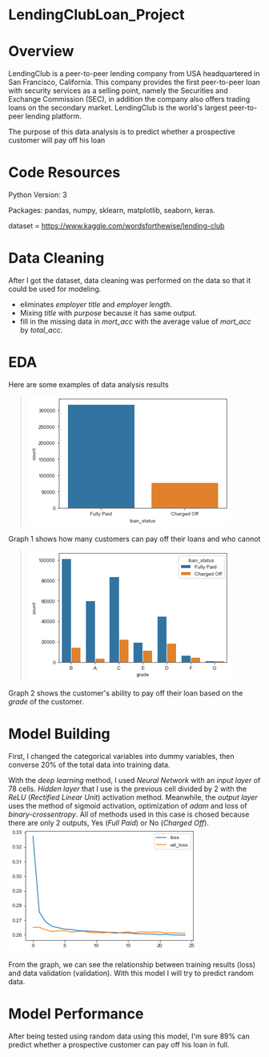 # LendingClubLoan_Project
# Overview

LendingClub is a peer-to-peer lending company from USA headquartered in San Francisco, California. This company provides the first peer-to-peer loan with security services as a selling point, namely the Securities and Exchange Commission (SEC), in addition the company also offers trading loans on the secondary market. LendingClub is the world's largest peer-to-peer lending platform.

The purpose of this data analysis is to predict whether a prospective customer will pay off his loan

# Code Resources

Python Version: 3

Packages: pandas, numpy, sklearn, matplotlib, seaborn, keras.

dataset = https://www.kaggle.com/wordsforthewise/lending-club

# Data Cleaning

After I got the dataset, data cleaning was performed on the data so that it could be used for modeling.
* eliminates _employer title_ and _employer length_.
* Mixing _title_ with _purpose_ because it has same output.
* fill in the missing data in _mort_acc_ with the average value of _mort_acc_ by _total_acc_.

# EDA

Here are some examples of data analysis results

>![Melihat Data kemampuan nasabah melunasi pinjaman](/loan_status.png)

Graph 1 shows how many customers can pay off their loans and who cannot

>![Data berdasarkan Grade](/grade.png)

Graph 2 shows the customer's ability to pay off their loan based on the _grade_ of the customer.

# Model Building

First, I changed the categorical variables into dummy variables, then converse 20% of the total data into training data.

With the _deep learning_ method, I used _Neural Network_ with an _input layer_ of 78 cells. _Hidden layer_ that I use is the previous cell divided by 2 with the _ReLU_ (_Rectified Linear Unit_) activation method. Meanwhile, the _output layer_ uses the method of sigmoid activation, optimization of _adam_ and loss of _binary-crossentropy_. All of methods used in this case is chosed because there are only 2 outputs, Yes (_Full Paid_) or No (_Charged Off_).
![Model](/model.png)

From the graph, we can see the relationship between training results (loss) and data validation (validation). With this model I will try to predict random data.

# Model Performance

After being tested using random data using this model, I'm sure 89% can predict whether a prospective customer can pay off his loan in full.
